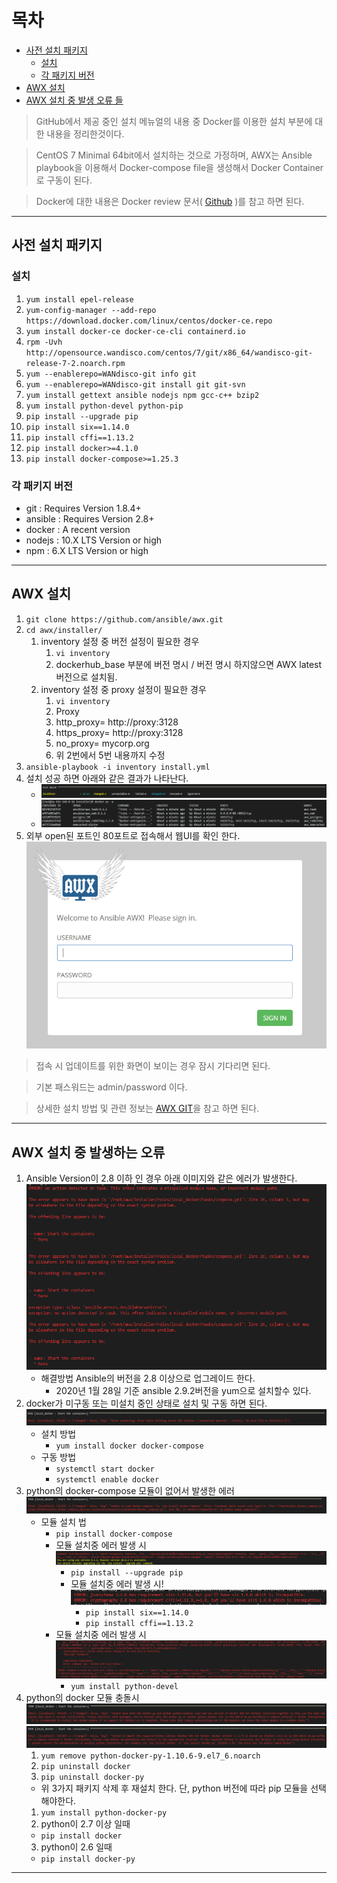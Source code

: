 # 목차 #
- [사전 설치 패키지](#1)
  - [설치](#1-1)
  - [각 패키지 버전](#1)
- [AWX 설치](#2)
- [AWX 설치 중 발생 오류 들](#3)

> GitHub에서 제공 중인 설치 메뉴얼의 내용 중 Docker를 이용한 설치 부분에 대한 내용을 정리한것이다.

> CentOS 7 Minimal 64bit에서 설치하는 것으로 가정하며, AWX는 Ansible playbook을 이용해서 Docker-compose file을 생성해서 Docker Container로 구동이 된다.

> Docker에 대한 내용은 Docker review 문서( [Github](https://github.com/andrewjin89/Docker_Review) )를 참고 하면 된다.

---

<a name="1"></a>

## 사전 설치 패키지 ##

<a name="1-1"></a>

### 설치 ###
1. `yum install epel-release`
2. `yum-config-manager --add-repo https://download.docker.com/linux/centos/docker-ce.repo`
3. `yum install docker-ce docker-ce-cli containerd.io`
4. `rpm -Uvh http://opensource.wandisco.com/centos/7/git/x86_64/wandisco-git-release-7-2.noarch.rpm`
5. `yum --enablerepo=WANdisco-git info git`
6. `yum --enablerepo=WANdisco-git install git git-svn`
7. `yum install gettext ansible nodejs npm gcc-c++ bzip2`
8. `yum install python-devel python-pip`
9. `pip install --upgrade pip`
10. `pip install six==1.14.0`
11. `pip install cffi==1.13.2`
12. `pip install docker>=4.1.0`
13. `pip install docker-compose>=1.25.3`

<a name="1-2"></a>

### 각 패키지 버전 ###
- git : Requires Version 1.8.4+
- ansible : Requires Version 2.8+
- docker : A recent version
- nodejs : 10.X LTS Version or high
- npm : 6.X LTS Version or high

---

<a name="2"></a>

## AWX 설치 ##
1. `git clone https://github.com/ansible/awx.git`
2. `cd awx/installer/`
   1. inventory 설정 중 버전 설정이 필요한 경우
      1. `vi inventory`
      2. dockerhub_base 부분에 버전 명시 / 버전 명시 하지않으면 AWX latest 버전으로 설치됨.
   2. inventory 설정 중 proxy 설정이 필요한 경우
      1. `vi inventory`
      2. Proxy
      3. http_proxy= http://proxy:3128
      4. https_proxy= http://proxy:3128
      5. no_proxy= mycorp.org
      6. 위 2번에서 5번 내용까지 수정
3. `ansible-playbook -i inventory install.yml`
4. 설치 성공 하면 아래와 같은 결과가 나타난다.
   - ![](images/2020-01-28-16-24-27.png)
   - ![](images/2020-01-28-16-24-48.png)
5. 외부 open된 포트인 80포트로 접속해서 웹UI를 확인 한다.![](images/2020-01-29-09-41-12.png)
> 접속 시 업데이트를 위한 화면이 보이는 경우 잠시 기다리면 된다.

> 기본 패스워드는 admin/password 이다.

> 상세한 설치 방법 및 관련 정보는 [AWX GIT](https://github.com/ansible/awx/blob/accf000bdf5acdec46080e71f6d5650e62188764/INSTALL.md#installing-awx)을 참고 하면 된다.
---

<a name="3"></a>

## AWX 설치 중 발생하는 오류 ##

1. Ansible Version이 2.8 이하 인 경우 아래 이미지와 같은 에러가 발생한다.![](images/2020-01-28-15-29-12.png)
   - 해결방법 Ansible의 버전을 2.8 이상으로 업그레이드 한다.
     - 2020년 1월 28일 기준 ansible 2.9.2버전을 yum으로 설치할수 있다.
2. docker가 미구동 또는 미설치 중인 상태로 설치 및 구동 하면 된다.![](images/2020-01-28-15-33-47.png)
   - 설치 방법
     - `yum install docker docker-compose`
   - 구동 방법
     - `systemctl start docker`
     - `systemctl enable docker`
3. python의 docker-compose 모듈이 없어서 발생한 에러![](images/2020-01-28-15-38-59.png)
   - 모듈 설치 법
     - `pip install docker-compose`
     - 모듈 설치중 에러 발생 시![](images/2020-01-28-15-42-12.png)
       - `pip install --upgrade pip`
       - 모듈 설치중 에러 발생 시!![](images/2020-01-28-16-02-53.png)
         - `pip install six==1.14.0`
         - `pip install cffi==1.13.2`
     - 모듈 설치중 에러 발생 시![](images/2020-01-28-16-06-29.png)
       - `yum install python-devel`
4. python의 docker 모듈 충돌시 ![](images/2020-01-28-16-09-40.png)![](images/2020-01-28-16-17-02.png)
   1. `yum remove python-docker-py-1.10.6-9.el7_6.noarch`
   2. `pip uninstall docker`
   3. `pip uninstall docker-py`
   - 위 3가지 패키지 삭제 후 재설치 한다. 단, python 버전에 따라 pip 모듈을 선택해야한다.
   1. `yum install python-docker-py`
   2. python이 2.7 이상 일때
     - `pip install docker`
   3. python이 2.6 일때
     - `pip install docker-py`
---